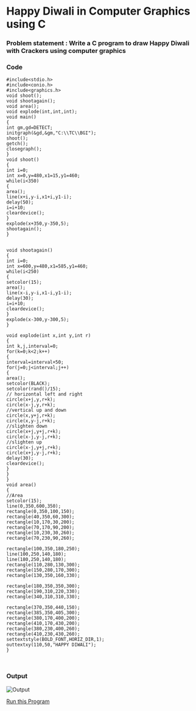 # Happy Diwali in Computer Graphics using C

### Problem statement : Write a C program to draw Happy Diwali with Crackers using computer graphics

### Code

```
#include<stdio.h>
#include<conio.h>
#include<graphics.h>
void shoot();
void shootagain();
void area();
void explode(int,int,int);
void main()
{
int gm,gd=DETECT;
initgraph(&gd,&gm,"C:\\TC\\BGI");
shoot();
getch();
closegraph();
}
void shoot()
{
int i=0;
int x=0,y=480,x1=15,y1=460;
while(i<350)
{
area();
line(x+i,y-i,x1+i,y1-i);
delay(50);
i=i+10;
cleardevice();
}
explode(x+350,y-350,5);
shootagain();
}


void shootagain()
{
int i=0;
int x=600,y=480,x1=585,y1=460;
while(i<250)
{
setcolor(15);
area();
line(x-i,y-i,x1-i,y1-i);
delay(30);
i=i+10;
cleardevice();
}
explode(x-300,y-300,5);
}

void explode(int x,int y,int r)
{
int k,j,interval=0;
for(k=0;k<2;k++)
{
interval=interval+50;
for(j=0;j<interval;j++)
{
area();
setcolor(BLACK);
setcolor(rand()/15);
// horizontal left and right
circle(x+j,y,r+k);
circle(x-j,y,r+k);
//vertical up and down
circle(x,y+j,r+k);
circle(x,y-j,r+k);
//slighten down
circle(x+j,y+j,r+k);
circle(x-j,y-j,r+k);
//slighten up
circle(x-j,y+j,r+k);
circle(x+j,y-j,r+k);
delay(30);
cleardevice();
}
}
}
void area()
{
//Area
setcolor(15);
line(0,350,600,350);
rectangle(0,350,100,150);
rectangle(40,350,60,300);
rectangle(10,170,30,200);
rectangle(70,170,90,200);
rectangle(10,230,30,260);
rectangle(70,230,90,260);

rectangle(100,350,180,250);
line(100,250,140,180);
line(180,250,140,180);
rectangle(110,280,130,300);
rectangle(150,280,170,300);
rectangle(130,350,160,330);

rectangle(180,350,350,300);
rectangle(190,310,220,330);
rectangle(340,310,310,330);

rectangle(370,350,440,150);
rectangle(385,350,405,300);
rectangle(380,170,400,200);
rectangle(410,170,430,200);
rectangle(380,230,400,260);
rectangle(410,230,430,260);
settextstyle(BOLD_FONT,HORIZ_DIR,1);
outtextxy(110,50,"HAPPY DIWALI");
}

  
  ```
  
  ### Output
![Output](https://cdn.jsdelivr.net/gh/Ajinkgupta/Computer-Graphics@main/happy%20diwali/output.png)


[Run this Program](https://onlinegdb.com/nOrgVn-0i0)
